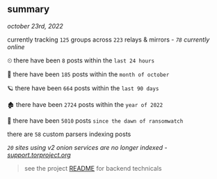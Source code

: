 
## summary
_october 23rd, 2022_

currently tracking `125` groups across `223` relays & mirrors - _`78` currently online_

⏲ there have been `8` posts within the `last 24 hours`

🦈 there have been `185` posts within the `month of october`

🪐 there have been `664` posts within the `last 90 days`

🏚 there have been `2724` posts within the `year of 2022`

🦕 there have been `5010` posts `since the dawn of ransomwatch`

there are `58` custom parsers indexing posts

_`20` sites using v2 onion services are no longer indexed - [support.torproject.org](https://support.torproject.org/onionservices/v2-deprecation/)_

> see the project [README](https://github.com/joshhighet/ransomwatch#ransomwatch--) for backend technicals
